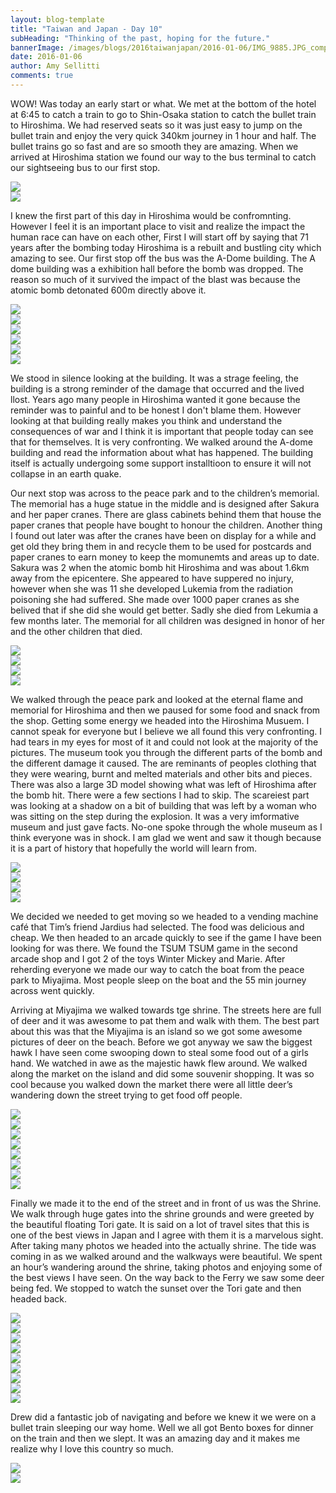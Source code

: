 ```yaml
---
layout: blog-template
title: "Taiwan and Japan - Day 10"
subHeading: "Thinking of the past, hoping for the future."
bannerImage: /images/blogs/2016taiwanjapan/2016-01-06/IMG_9885.JPG_compressed.JPEG
date: 2016-01-06
author: Amy Sellitti
comments: true
---
```


WOW! Was today an early start or what. We met at the bottom of the hotel at 6:45 to catch a train to go to Shin-Osaka station to catch the bullet train to Hiroshima. We had reserved seats so it was just easy to jump on the bullet train and enjoy the very quick 340km journey in 1 hour and half. The bullet trains go so fast and are so smooth they are amazing. When we arrived at Hiroshima station we found our way to the bus terminal to catch our sightseeing bus to our first stop.

<div class="center-image"><img src="/images/blogs/2016taiwanjapan/2016-01-06/IMG_20160106_074913.jpg_compressed.JPEG" /></div>
<div class="center-image"><img src="/images/blogs/2016taiwanjapan/2016-01-06/IMG_3401.JPG_compressed.JPEG" /></div>

I knew the first part of this day in Hiroshima would be confromnting. However I feel it is an important place to visit and realize the impact the human race can have on each other, First I will start off by saying that 71 years after the bombing today Hiroshima is a rebuilt and bustling city which amazing to see. Our first stop off the bus was the A-Dome building. The A dome building was a exhibition hall before the bomb was dropped. The reason so much of it survived the impact of the blast was because the atomic bomb detonated 600m directly above it.

<div class="center-image"><img src="/images/blogs/2016taiwanjapan/2016-01-06/IMG_3410.JPG_compressed.JPEG" /></div>
<div class="center-image"><img src="/images/blogs/2016taiwanjapan/2016-01-06/IMG_3415.JPG_compressed.JPEG" /></div>
<div class="center-image"><img src="/images/blogs/2016taiwanjapan/2016-01-06/IMG_3417.JPG_compressed.JPEG" /></div>
<div class="center-image"><img src="/images/blogs/2016taiwanjapan/2016-01-06/IMG_3415.JPG_compressed.JPEG" /></div>
<div class="center-image"><img src="/images/blogs/2016taiwanjapan/2016-01-06/IMG_3427.JPG_compressed.JPEG" /></div>
<div class="center-image"><img src="/images/blogs/2016taiwanjapan/2016-01-06/IMG_9068.jpg_compressed.JPEG" /></div>

We stood in silence looking at the building. It was a strage feeling, the building is a strong reminder of the damage that occurred and the lived llost. Years ago many people in Hiroshima wanted it gone because the reminder was to painful and to be honest I don't blame them. However looking at that building really makes you think and understand the consequences of war and I think it is important that people today can see that for themselves. It is very confronting. We walked around the A-dome building and read the information about what has happened. The building itself is actually undergoing some support installtioon to ensure it will not collapse in an earth quake.

Our next stop was across to the peace park and to the children’s memorial. The memorial has a huge statue in the middle and is designed after Sakura and her paper cranes. There are glass cabinets behind them that house the paper cranes that people have bought to honour the children. Another thing I found out later was after the cranes have been on display for a while and get old they bring them in and recycle them to be used for postcards and paper cranes to earn money to keep the momunemts and areas up to date. Sakura was 2 when the atomic bomb hit Hiroshima and was about 1.6km away from the epicentere. She appeared to have suppered no injury, however when she was 11 she developed Lukemia from the radiation poisoning she had suffered. She made over 1000 paper cranes as she belived that if she did she would get better. Sadly she died from Lekumia a few months later. The memorial for all children was designed in honor of her and the other children that died.

<div class="center-image"><img src="/images/blogs/2016taiwanjapan/2016-01-06/IMG_3431.JPG_compressed.JPEG" /></div>
<div class="center-image"><img src="/images/blogs/2016taiwanjapan/2016-01-06/IMG_3433.JPG_compressed.JPEG" /></div>
<div class="center-image"><img src="/images/blogs/2016taiwanjapan/2016-01-06/IMG_3434.JPG_compressed.JPEG" /></div>
<div class="center-image"><img src="/images/blogs/2016taiwanjapan/2016-01-06/IMG_3439.JPG_compressed.JPEG" /></div>

We walked through the peace park and looked at the eternal flame and memorial for Hiroshima and then we paused for some food and snack from the shop. Getting some energy we headed into the Hiroshima Musuem. I cannot speak for everyone but I believe we all found this very confronting. I had tears in my eyes for most of it and could not look at the majority of the pictures. The museum took you through the different parts of the bomb and the different damage it caused. The are reminants of peoples clothing that they were wearing, burnt and melted materials and other bits and pieces. There was also a large 3D model showing what was left of Hiroshima after the bomb hit. There were a few sections I had to skip. The scareiest part was looking at a shadow on a bit of building that was left by a woman who was sitting on the step during the explosion. It was a very imformative museum and just gave facts. No-one spoke through the whole museum as I think everyone was in shock. I am glad we went and saw it though because it is a part of history that hopefully the world will learn from.

<div class="center-image"><img src="/images/blogs/2016taiwanjapan/2016-01-06/IMG_3445.JPG_compressed.JPEG" /></div>
<div class="center-image"><img src="/images/blogs/2016taiwanjapan/2016-01-06/IMG_3446.JPG_compressed.JPEG" /></div>
<div class="center-image"><img src="/images/blogs/2016taiwanjapan/2016-01-06/IMG_3448.JPG_compressed.JPEG" /></div>
<div class="center-image"><img src="/images/blogs/2016taiwanjapan/2016-01-06/IMG_3449.JPG_compressed.JPEG" /></div>

We decided we needed to get moving so we headed to a vending machine café that Tim’s friend Jardius had selected. The food was delicious and cheap. We then headed to an arcade quickly to see if the game I have been looking for was there. We found the TSUM TSUM game in the second arcade shop and I got 2 of the toys Winter Mickey and Marie. After reherding everyone we made our way to catch the boat from the peace park to Miyajima. Most people sleep on the boat and the 55 min journey across went quickly.

Arriving at Miyajima we walked towards tge shrine. The streets here are full of deer and it was awesome to pat them and walk with them. The best part about this was that the Miyajima is an island so we got some awesome pictures of deer on the beach. Before we got anyway we saw the biggest hawk I have seen come swooping down to steal some food out of a girls hand. We watched in awe as the majestic hawk flew around. We walked along the market on the island and did some souvenir shopping. It was so cool because you walked down the market there were all little deer’s wandering down the street trying to get food off people.

<div class="center-image"><img src="/images/blogs/2016taiwanjapan/2016-01-06/20160106_143522.jpg_compressed.JPEG" /></div>
<div class="center-image"><img src="/images/blogs/2016taiwanjapan/2016-01-06/DSC_5244.JPG_compressed.JPEG" /></div>
<div class="center-image"><img src="/images/blogs/2016taiwanjapan/2016-01-06/DSC_5265.JPG_compressed.JPEG" /></div>
<div class="center-image"><img src="/images/blogs/2016taiwanjapan/2016-01-06/IMG_3456.JPG_compressed.JPEG" /></div>
<div class="center-image"><img src="/images/blogs/2016taiwanjapan/2016-01-06/IMG_3464.JPG_compressed.JPEG" /></div>
<div class="center-image"><img src="/images/blogs/2016taiwanjapan/2016-01-06/DSCN1517.JPG_compressed.JPEG" /></div>
<div class="center-image"><img src="/images/blogs/2016taiwanjapan/2016-01-06/IMG_3485.JPG_compressed.JPEG" /></div>
<div class="center-image"><img src="/images/blogs/2016taiwanjapan/2016-01-06/P1010208.jpg_compressed.JPEG" /></div>

Finally we made it to the end of the street and in front of us was the Shrine. We walk through huge gates into the shrine grounds and were greeted by the beautiful floating Tori gate. It is said on a lot of travel sites that this is one of the best views in Japan and I agree with them it is a marvelous sight. After taking many photos we headed into the actually shrine. The tide was coming in as we walked around and the walkways were beautiful. We spent an hour’s wandering around the shrine, taking photos and enjoying some of the best views I have seen. On the way back to the Ferry we saw some deer being fed. We stopped to watch the sunset over the Tori gate and then headed back.

<div class="center-image"><img src="/images/blogs/2016taiwanjapan/2016-01-06/IMG_3488.JPG_compressed.JPEG" /></div>
<div class="center-image"><img src="/images/blogs/2016taiwanjapan/2016-01-06/IMG_3495.JPG_compressed.JPEG" /></div>
<div class="center-image"><img src="/images/blogs/2016taiwanjapan/2016-01-06/IMG_3505.JPG_compressed.JPEG" /></div>
<div class="center-image"><img src="/images/blogs/2016taiwanjapan/2016-01-06/IMG_3516.JPG_compressed.JPEG" /></div>
<div class="center-image"><img src="/images/blogs/2016taiwanjapan/2016-01-06/IMG_3523.JPG_compressed.JPEG" /></div>
<div class="center-image"><img src="/images/blogs/2016taiwanjapan/2016-01-06/IMG_3545.JPG_compressed.JPEG" /></div>
<div class="center-image"><img src="/images/blogs/2016taiwanjapan/2016-01-06/IMG_3548.JPG_compressed.JPEG" /></div>
<div class="center-image"><img src="/images/blogs/2016taiwanjapan/2016-01-06/IMG_9885.JPG_compressed.JPEG" /></div>
<div class="center-image"><img src="/images/blogs/2016taiwanjapan/2016-01-06/P1061371.JPG_compressed.JPEG" /></div>

Drew did a fantastic job of navigating and before we knew it we were on a bullet train sleeping our way home. Well we all got Bento boxes for dinner on the train and then we slept. It was an amazing day and it makes me realize why I love this country so much.

<div class="center-image"><img src="/images/blogs/2016taiwanjapan/2016-01-06/IMG_3588.JPG_compressed.JPEG" /></div>
<div class="center-image"><img src="/images/blogs/2016taiwanjapan/2016-01-06/IMG_0448.jpg_compressed.JPEG" /></div>
